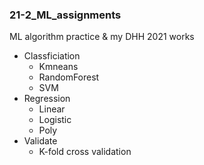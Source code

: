 ### 21-2_ML_assignments
ML algorithm practice & my DHH 2021 works

- Classficiation
  - Kmneans
  - RandomForest
  - SVM
- Regression
  - Linear
  - Logistic
  - Poly
- Validate
  - K-fold cross validation
